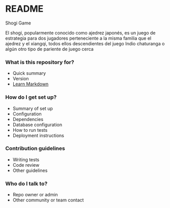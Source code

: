 # README #

Shogi Game

El shogi, popularmente conocido como ajedrez japonés, es un juego de estrategia para dos jugadores perteneciente a la misma familia que el ajedrez
y el xiangqi, todos ellos descendientes del juego Indio chaturanga o algún otro tipo de pariente de juego cerca

### What is this repository for? ###

* Quick summary
* Version
* [Learn Markdown](https://bitbucket.org/tutorials/markdowndemo)

### How do I get set up? ###

* Summary of set up
* Configuration
* Dependencies
* Database configuration
* How to run tests
* Deployment instructions

### Contribution guidelines ###

* Writing tests
* Code review
* Other guidelines

### Who do I talk to? ###

* Repo owner or admin
* Other community or team contact